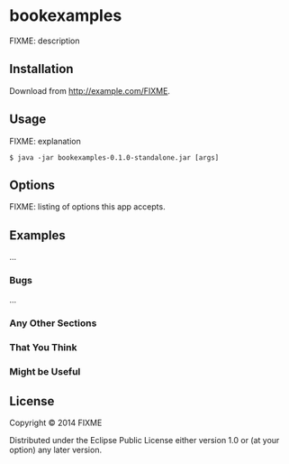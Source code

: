 # bookexamples

FIXME: description

## Installation

Download from http://example.com/FIXME.

## Usage

FIXME: explanation

    $ java -jar bookexamples-0.1.0-standalone.jar [args]

## Options

FIXME: listing of options this app accepts.

## Examples

...

### Bugs

...

### Any Other Sections
### That You Think
### Might be Useful

## License

Copyright © 2014 FIXME

Distributed under the Eclipse Public License either version 1.0 or (at
your option) any later version.

